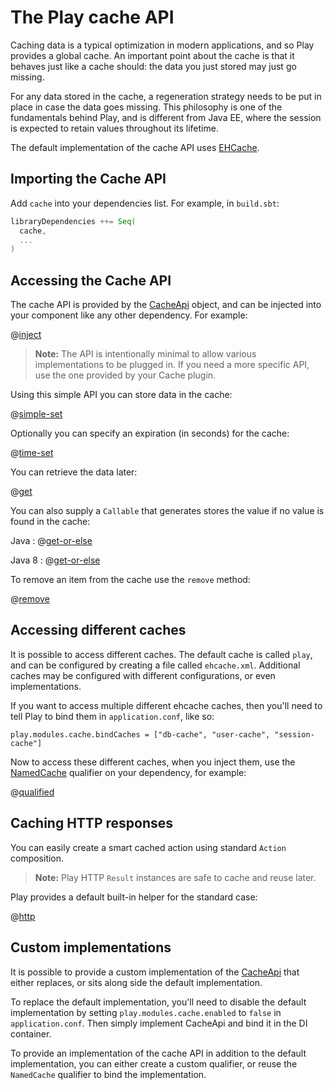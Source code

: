 <!--- Copyright (C) 2009-2013 Typesafe Inc. <http://www.typesafe.com> -->
# The Play cache API

Caching data is a typical optimization in modern applications, and so Play provides a global cache. An important point about the cache is that it behaves just like a cache should: the data you just stored may just go missing.

For any data stored in the cache, a regeneration strategy needs to be put in place in case the data goes missing. This philosophy is one of the fundamentals behind Play, and is different from Java EE, where the session is expected to retain values throughout its lifetime. 

The default implementation of the cache API uses [EHCache](http://www.ehcache.org/).

## Importing the Cache API

Add `cache` into your dependencies list. For example, in `build.sbt`:

```scala
libraryDependencies ++= Seq(
  cache,
  ...
)
```

## Accessing the Cache API

The cache API is provided by the [CacheApi](api/java/play/cache/CacheApi.html) object, and can be injected into your component like any other dependency.  For example:

@[inject](code/javaguide/cache/inject/Application.java)

> **Note:** The API is intentionally minimal to allow various implementations to be plugged in. If you need a more specific API, use the one provided by your Cache plugin.

Using this simple API you can store data in the cache:

@[simple-set](code/javaguide/cache/JavaCache.java)

Optionally you can specify an expiration (in seconds) for the cache:

@[time-set](code/javaguide/cache/JavaCache.java)

You can retrieve the data later:

@[get](code/javaguide/cache/JavaCache.java)

You can also supply a `Callable` that generates stores the value if no value is found in the cache:

Java
: @[get-or-else](code/javaguide/cache/JavaCache.java)

Java 8
: @[get-or-else](java8code/java8guide/cache/JavaCache.java)

To remove an item from the cache use the `remove` method:

@[remove](code/javaguide/cache/JavaCache.java)

## Accessing different caches

It is possible to access different caches.  The default cache is called `play`, and can be configured by creating a file called `ehcache.xml`.  Additional caches may be configured with different configurations, or even implementations.

If you want to access multiple different ehcache caches, then you'll need to tell Play to bind them in `application.conf`, like so:

    play.modules.cache.bindCaches = ["db-cache", "user-cache", "session-cache"]

Now to access these different caches, when you inject them, use the [NamedCache](api/java/play/cache/NamedCache.html) qualifier on your dependency, for example:

@[qualified](code/javaguide/cache/qualified/Application.java)

## Caching HTTP responses

You can easily create a smart cached action using standard `Action` composition. 

> **Note:** Play HTTP `Result` instances are safe to cache and reuse later.

Play provides a default built-in helper for the standard case:

@[http](code/javaguide/cache/JavaCache.java)

## Custom implementations

It is possible to provide a custom implementation of the [CacheApi](api/java/play/cache/CacheApi.html) that either replaces, or sits along side the default implementation.

To replace the default implementation, you'll need to disable the default implementation by setting `play.modules.cache.enabled` to `false` in `application.conf`.  Then simply implement CacheApi and bind it in the DI container.

To provide an implementation of the cache API in addition to the default implementation, you can either create a custom qualifier, or reuse the `NamedCache` qualifier to bind the implementation.

